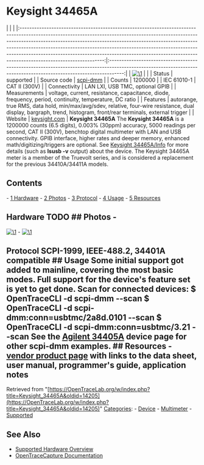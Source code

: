 # Keysight 34465A

| | | |:----------------------------------------------------------------------------------------------------------------------------------------------------------------------------------------------------------------------------------------------------------------------------------------------------------------------------------------------------------------------------------------------------------------------------------------:|:------------------------------------------------------------------------------------------------------------------------------------------------------------------:| | [![\1](../../assets/hardware/general/\2)](./File:Keysight-34465a-mugshot.png.html) | | | Status | supported | | Source code | [scpi-dmm](http://github.com/OpenTraceLab/?p=OpenTraceCapture.git;a=tree;f=src/hardware/scpi-dmm) | | Counts | 1200000 | | IEC 61010-1 | CAT II (300V) | | Connectivity | LAN LXI, USB TMC, optional GPIB | | Measurements | voltage, current, resistance, capacitance, diode, frequency, period, continuity, temperature, DC ratio | | Features | autorange, true RMS, data hold, min/max/avg/sdev, relative, four-wire resistance, dual display, bargraph, trend, histogram, front/rear terminals, external trigger | | Website | [keysight.com](https://www.keysight.com/de/pdx-2891457-pn-34465A/digital-multimeter-6-digit-truevolt-dmm) | **Keysight 34465A** The **Keysight 34465A** is a 1200000 counts (6.5 digits), 0.003% (30ppm) accuracy, 5000 readings per second, CAT II (300V), benchtop digital multimeter with LAN and USB connectivity. GPIB interface, higher rates and deeper memory, enhanced math/digitizing/triggers are optional. See [Keysight 34465A/Info](Keysight_34465A/Info.html "Keysight 34465A/Info") for more details (such as **lsusb -v** output) about the device. The Keysight 34465A meter is a member of the Truevolt series, and is considered a replacement for the previous 34410A/34411A models. 
## Contents 
\- [1 Hardware](Keysight_34465A.html#Hardware) \- [2 Photos](Keysight_34465A.html#Photos) \- [3 Protocol](Keysight_34465A.html#Protocol) \- [4 Usage](Keysight_34465A.html#Usage) \- [5 Resources](Keysight_34465A.html#Resources) 
## Hardware TODO ## Photos \- 
[![\1](../../assets/hardware/general/\2)](./File:Keysight-34465a-front.png.html)
\- 
[![\1](../../assets/hardware/general/\2)](./File:Keysight-34465a-back.png.html)
## Protocol SCPI-1999, IEEE-488.2, 34401A compatible ## Usage Some initial support got added to mainline, covering the most basic modes. Full support for the device's feature set is yet to get done. Scan for connected devices: $ OpenTraceCLI -d scpi-dmm --scan $ OpenTraceCLI -d scpi-dmm:conn=usbtmc/2a8d.0101 --scan $ OpenTraceCLI -d scpi-dmm:conn=usbtmc/3.21 --scan See the [Agilent 34405A](Agilent_34405A.html "Agilent 34405A") device page for other **scpi-dmm** examples. ## Resources \- [vendor product page](https://www.keysight.com/de/pdx-2891457-pn-34465A/digital-multimeter-6-digit-truevolt-dmm) with links to the data sheet, user manual, programmer's guide, application notes 
Retrieved from "[https://OpenTraceLab.org/w/index.php?title=Keysight_34465A&oldid=14205](https://OpenTraceLab.org/w/index.php?title=Keysight_34465A&oldid=14205)" 
[Categories](specialcategories-specialcategories.md): \- [Device](./Category:Device.html "Category:Device") \- [Multimeter](./Category:Multimeter.html "Category:Multimeter") \- [Supported](./Category:Supported.html "Category:Supported")

## See Also
- [Supported Hardware Overview](../supported-hardware.md)
- [OpenTraceCapture Documentation](../../opentracecapture/overview.md)
